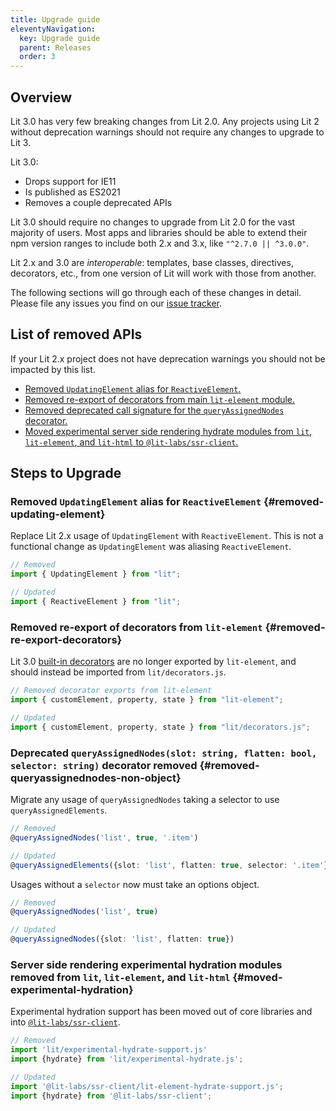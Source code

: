 ```yaml
---
title: Upgrade guide
eleventyNavigation:
  key: Upgrade guide
  parent: Releases
  order: 3
---
```


## Overview

Lit 3.0 has very few breaking changes from Lit 2.0. Any projects using Lit 2
without deprecation warnings should not require any changes to upgrade to Lit 3.

Lit 3.0:

- Drops support for IE11
- Is published as ES2021
- Removes a couple deprecated APIs

Lit 3.0 should require no changes to upgrade from Lit 2.0 for the vast majority
of users. Most apps and libraries should be able to extend their npm version
ranges to include both 2.x and 3.x, like `"^2.7.0 || ^3.0.0"`.

Lit 2.x and 3.0 are _interoperable_: templates, base classes, directives,
decorators, etc., from one version of Lit will work with those from another.

The following sections will go through each of these changes in detail. Please
file any issues you find on our [issue
tracker](https://github.com/lit/lit/issues).

## List of removed APIs

If your Lit 2.x project does not have deprecation warnings you should not be
impacted by this list.

 - [Removed `UpdatingElement` alias for `ReactiveElement`.](#removed-updating-element)
 - [Removed re-export of decorators from main `lit-element` module.](#removed-re-export-decorators)
 - [Removed deprecated call signature for the `queryAssignedNodes` decorator.](#removed-queryassignednodes-non-object)
 - [Moved experimental server side rendering hydrate modules from `lit`, `lit-element`, and `lit-html` to `@lit-labs/ssr-client`.](#moved-experimental-hydration)

## Steps to Upgrade

### Removed `UpdatingElement` alias for `ReactiveElement` {#removed-updating-element}

Replace Lit 2.x usage of `UpdatingElement` with `ReactiveElement`. This is not a
functional change as `UpdatingElement` was aliasing `ReactiveElement`.

```ts
// Removed
import { UpdatingElement } from "lit";

// Updated
import { ReactiveElement } from "lit";
```

### Removed re-export of decorators from `lit-element` {#removed-re-export-decorators}

Lit 3.0 [built-in
decorators](/docs/v3/components/decorators/#built-in-decorators) are no longer
exported by `lit-element`, and should instead be imported from
`lit/decorators.js`.

```ts
// Removed decorator exports from lit-element
import { customElement, property, state } from "lit-element";

// Updated
import { customElement, property, state } from "lit/decorators.js";
```

### Deprecated `queryAssignedNodes(slot: string, flatten: bool, selector: string)` decorator removed {#removed-queryassignednodes-non-object}

Migrate any usage of `queryAssignedNodes` taking a selector to use `queryAssignedElements`.

```ts
// Removed
@queryAssignedNodes('list', true, '.item')

// Updated
@queryAssignedElements({slot: 'list', flatten: true, selector: '.item'})
```

Usages without a `selector` now must take an options object.

```ts
// Removed
@queryAssignedNodes('list', true)

// Updated
@queryAssignedNodes({slot: 'list', flatten: true})
```

### Server side rendering experimental hydration modules removed from `lit`, `lit-element`, and `lit-html` {#moved-experimental-hydration}

Experimental hydration support has been moved out of core libraries and into
[`@lit-labs/ssr-client`](https://www.npmjs.com/package/@lit-labs/ssr-client).

```ts
// Removed
import 'lit/experimental-hydrate-support.js'
import {hydrate} from 'lit/experimental-hydrate.js';

// Updated
import '@lit-labs/ssr-client/lit-element-hydrate-support.js';
import {hydrate} from '@lit-labs/ssr-client';
```
